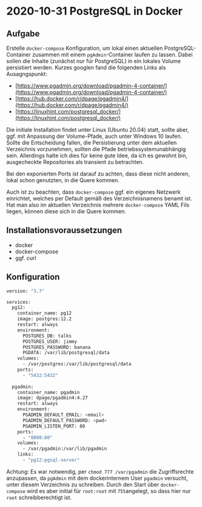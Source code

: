# 2020-10-31 PostgreSQL in Docker

## Aufgabe

Erstelle `docker-compose` Konfiguration, um lokal einen aktuellen PostgreSQL-Container zusammen mit einem `pgAdmin`-Container laufen zu lassen.
Dabei sollen die Inhalte (zunächst nur für PostgreSQL) in ein lokales Volume persistiert werden.
Kurzes googlen fand die folgenden Links als Ausagngspunkt:

- [https://www.pgadmin.org/download/pgadmin-4-container/](https://www.pgadmin.org/download/pgadmin-4-container/)
- [https://hub.docker.com/r/dpage/pgadmin4/](https://hub.docker.com/r/dpage/pgadmin4/)
- [https://linuxhint.com/postgresql_docker/](https://linuxhint.com/postgresql_docker/)


Die initiale Installation findet unter Linux (Ubuntu 20.04) statt, sollte aber, ggf. mit Anpassung der Volume-Pfade, auch unter Windows 10 laufen.
Sollte die Entscheidung fallen, die Persistierung unter dem aktuellen Verzeichnis vorzunehmen, sollten die Pfade betriebssystemunabhängig sein.
Allerdings halte ich dies für keine gute Idee, da ich es gewohnt bin, ausgecheckte Repositories als transient zu betrachten.

Bei den exponierten Ports ist darauf zu achten, dass diese nicht anderen, lokal schon genutzten, in die Quere kommen.

Auch ist zu beachten, dass `docker-compose` ggf. ein eigenes Netzwerk einrichtet, welches per Default gemäß des Verzeichnisnamens benamt ist.
Hat man also im aktuellen Verzeichnis mehrere `docker-compose` YAML Fils liegen, können diese sich in die Quere kommen.


## Installationsvoraussetzungen

- docker
- docker-compose
- ggf. curl


## Konfiguration

```bash
version: "3.7"

services:
  pg12:
    container_name: pg12
    image: postgres:12.2
    restart: always
    environment:
      POSTGRES_DB: talks
      POSTGRES_USER: jimmy
      POSTGRES_PASSWORD: banana
      PGDATA: /var/lib/postgresql/data
    volumes:
      - /var/postgres:/var/lib/postgresql/data
    ports:
      - "5432:5432"
 
  pgadmin:
    container_name: pgadmin
    image: dpage/pgadmin4:4.27
    restart: always
    environment:
      PGADMIN_DEFAULT_EMAIL: <email>
      PGADMIN_DEFAULT_PASSWORD: <pwd>
      PGADMIN_LISTEN_PORT: 80
    ports:
      - "8080:80"
    volumes:
      - /var/pgadmin:/var/lib/pgadmin
    links:
      - "pg12:pgsql-server"
```

Achtung: Es war notwendig, per `chmod 777 /var/pgadmin` die Zugriffsrechte anzupassen, da `pgAdmin` mit dem dockerinternem User `pgadmin` versucht, unter diesem Verzeichnis zu schreiben. Durch den Start über `docker-compose` wird es aber initial für `root:root` mit `755`angelegt, so dass hier nur `root` schreibberechtigt ist.

